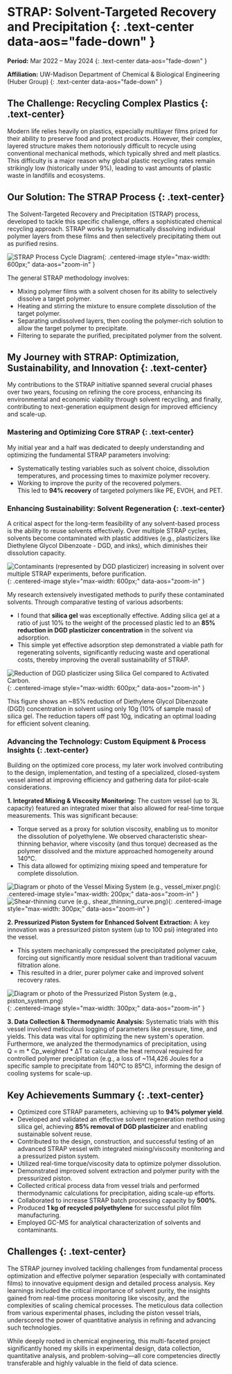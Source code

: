 # STRAP: Solvent-Targeted Recovery and Precipitation {: .text-center data-aos="fade-down" }

**Period:** Mar 2022 – May 2024
{: .text-center data-aos="fade-down" }

**Affiliation:** UW-Madison Department of Chemical & Biological Engineering (Huber Group)
{: .text-center data-aos="fade-down" }

## The Challenge: Recycling Complex Plastics {: .text-center}
Modern life relies heavily on plastics, especially multilayer films prized for their ability to preserve food and protect products. However, their complex, layered structure makes them notoriously difficult to recycle using conventional mechanical methods, which typically shred and melt plastics. This difficulty is a major reason why global plastic recycling rates remain strikingly low (historically under 9%), leading to vast amounts of plastic waste in landfills and ecosystems.   

## Our Solution: The STRAP Process {: .text-center}
The Solvent-Targeted Recovery and Precipitation (STRAP) process, developed to tackle this specific challenge, offers a sophisticated chemical recycling approach. STRAP works by systematically dissolving individual polymer layers from these films and then selectively precipitating them out as purified resins. 

![STRAP Process Cycle Diagram](../images/strap/cycle.png){: .centered-image style="max-width: 600px;" data-aos="zoom-in" } 

The general STRAP methodology involves:  
- Mixing polymer films with a solvent chosen for its ability to selectively dissolve a target polymer.  
- Heating and stirring the mixture to ensure complete dissolution of the target polymer.  
- Separating undissolved layers, then cooling the polymer-rich solution to allow the target polymer to precipitate.  
- Filtering to separate the purified, precipitated polymer from the solvent.  

## My Journey with STRAP: Optimization, Sustainability, and Innovation {: .text-center}
My contributions to the STRAP initiative spanned several crucial phases over two years, focusing on refining the core process, enhancing its environmental and economic viability through solvent recycling, and finally, contributing to next-generation equipment design for improved efficiency and scale-up.

### Mastering and Optimizing Core STRAP {: .text-center}
My initial year and a half was dedicated to deeply understanding and optimizing the fundamental STRAP parameters involving:  
- Systematically testing variables such as solvent choice, dissolution temperatures, and processing times to maximize polymer recovery.  
- Working to improve the purity of the recovered polymers.  
This led to **94% recovery** of targeted polymers like PE, EVOH, and PET.

### Enhancing Sustainability: Solvent Regeneration {: .text-center}
A critical aspect for the long-term feasibility of any solvent-based process is the ability to reuse solvents effectively. Over multiple STRAP cycles, solvents become contaminated with plastic additives (e.g., plasticizers like Diethylene Glycol Dibenzoate - DGD, and inks), which diminishes their dissolution capacity.

![Contaminants (represented by DGD plasticizer) increasing in solvent over multiple STRAP experiments, before purification.](../images/strap/contaminant.png){: .centered-image style="max-width: 600px;" data-aos="zoom-in" }

My research extensively investigated methods to purify these contaminated solvents. Through comparative testing of various adsorbents:
*   I found that **silica gel** was exceptionally effective. Adding silica gel at a ratio of just 10% to the weight of the processed plastic led to an **85% reduction in DGD plasticizer concentration** in the solvent via adsorption.
*   This simple yet effective adsorption step demonstrated a viable path for regenerating solvents, significantly reducing waste and operational costs, thereby improving the overall sustainability of STRAP.

![Reduction of DGD plasticizer using Silica Gel compared to Activated Carbon.](../images/strap/silica.png){: .centered-image style="max-width: 600px;" data-aos="zoom-in" } 
<!-- Caption: This figure shows an ~85% reduction of Diethylene Glycol Dibenzoate (DGD) concentration in solvent using only 10g (10% of sample mass) of silica gel. The reduction tapers off past 10g, which shows that with roughly 10g of silica gel in a 100g solvent sample, we can clean the solvent to a point of reuse. --> 
<!-- This caption is good, can be placed under the image in Markdown -->

This figure shows an ~85% reduction of Diethylene Glycol Dibenzoate (DGD) concentration in solvent using only 10g (10% of sample mass) of silica gel. The reduction tapers off past 10g, indicating an optimal loading for efficient solvent cleaning.

### Advancing the Technology: Custom Equipment & Process Insights {: .text-center}
Building on the optimized core process, my later work involved contributing to the design, implementation, and testing of a specialized, closed-system vessel aimed at improving efficiency and gathering data for pilot-scale considerations.

**1. Integrated Mixing & Viscosity Monitoring:**
The custom vessel (up to 3L capacity) featured an integrated mixer that also allowed for real-time torque measurements. This was significant because:
*   Torque served as a proxy for solution viscosity, enabling us to monitor the dissolution of polyethylene. We observed characteristic shear-thinning behavior, where viscosity (and thus torque) decreased as the polymer dissolved and the mixture approached homogeneity around 140°C.
*   This data allowed for optimizing mixing speed and temperature for complete dissolution.

![Diagram or photo of the Vessel Mixing System (e.g., vessel_mixer.png)](../images/strap/mixing_vessel.png){: .centered-image style="max-width: 200px;" data-aos="zoom-in" } 
![Shear-thinning curve (e.g., shear_thinning_curve.png)](../images/strap/shear_thinning.png){: .centered-image style="max-width: 300px;" data-aos="zoom-in" }

**2. Pressurized Piston System for Enhanced Solvent Extraction:**
A key innovation was a pressurized piston system (up to 100 psi) integrated into the vessel.
*   This system mechanically compressed the precipitated polymer cake, forcing out significantly more residual solvent than traditional vacuum filtration alone.
*   This resulted in a drier, purer polymer cake and improved solvent recovery rates.

![Diagram or photo of the Pressurized Piston System (e.g., piston_system.png)](../images/strap/pressure_vessel.png){: .centered-image style="max-width: 300px;" data-aos="zoom-in" }

**3. Data Collection & Thermodynamic Analysis:**
Systematic trials with this vessel involved meticulous logging of parameters like pressure, time, and yields. This data was vital for optimizing the new system's operation. Furthermore, we analyzed the thermodynamics of precipitation, using  
 Q = m * Cp_weighted * ΔT
 to calculate the heat removal required for controlled polymer precipitation (e.g., a loss of ~114,426 Joules for a specific sample to precipitate from 140°C to 85°C), informing the design of cooling systems for scale-up.

## Key Achievements Summary {: .text-center}
*   Optimized core STRAP parameters, achieving up to **94% polymer yield**.
*   Developed and validated an effective solvent regeneration method using silica gel, achieving **85% removal of DGD plasticizer** and enabling sustainable solvent reuse.
*   Contributed to the design, construction, and successful testing of an advanced STRAP vessel with integrated mixing/viscosity monitoring and a pressurized piston system.
*   Utilized real-time torque/viscosity data to optimize polymer dissolution.
*   Demonstrated improved solvent extraction and polymer purity with the pressurized piston.
*   Collected critical process data from vessel trials and performed thermodynamic calculations for precipitation, aiding scale-up efforts.
*   Collaborated to increase STRAP batch processing capacity by **500%**.
*   Produced **1 kg of recycled polyethylene** for successful pilot film manufacturing.
*   Employed GC-MS for analytical characterization of solvents and contaminants.

## Challenges {: .text-center}
The STRAP journey involved tackling challenges from fundamental process optimization and effective polymer separation (especially with contaminated films) to innovative equipment design and detailed process analysis. Key learnings included the critical importance of solvent purity, the insights gained from real-time process monitoring like viscosity, and the complexities of scaling chemical processes. The meticulous data collection from various experimental phases, including the piston vessel trials, underscored the power of quantitative analysis in refining and advancing such technologies.

While deeply rooted in chemical engineering, this multi-faceted project significantly honed my skills in experimental design, data collection, quantitative analysis, and problem-solving—all core competencies directly transferable and highly valuable in the field of data science.